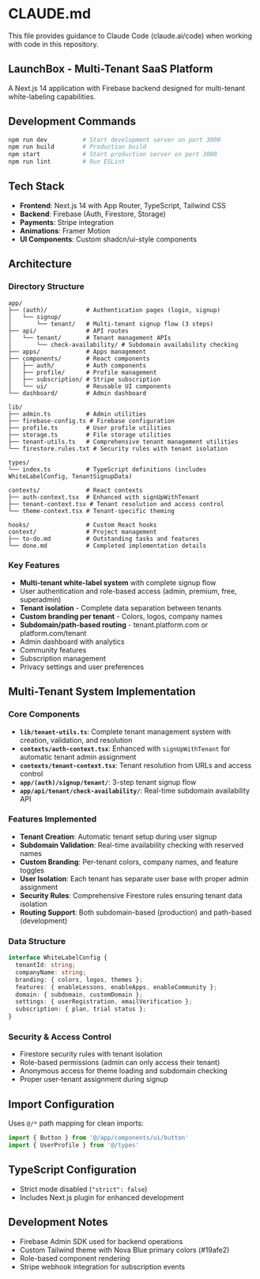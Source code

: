 # CLAUDE.md

This file provides guidance to Claude Code (claude.ai/code) when working with code in this repository.

## LaunchBox - Multi-Tenant SaaS Platform

A Next.js 14 application with Firebase backend designed for multi-tenant white-labeling capabilities.

## Development Commands

```bash
npm run dev          # Start development server on port 3000
npm run build        # Production build  
npm start            # Start production server on port 3000
npm run lint         # Run ESLint
```

## Tech Stack

- **Frontend**: Next.js 14 with App Router, TypeScript, Tailwind CSS
- **Backend**: Firebase (Auth, Firestore, Storage)
- **Payments**: Stripe integration
- **Animations**: Framer Motion
- **UI Components**: Custom shadcn/ui-style components

## Architecture

### Directory Structure
```
app/
├── (auth)/           # Authentication pages (login, signup)
│   └── signup/
│       └── tenant/   # Multi-tenant signup flow (3 steps)
├── api/              # API routes
│   └── tenant/       # Tenant management APIs
│       └── check-availability/ # Subdomain availability checking
├── apps/             # Apps management
├── components/       # React components
│   ├── auth/         # Auth components
│   ├── profile/      # Profile management
│   ├── subscription/ # Stripe subscription
│   └── ui/           # Reusable UI components
└── dashboard/        # Admin dashboard

lib/
├── admin.ts          # Admin utilities
├── firebase-config.ts # Firebase configuration
├── profile.ts        # User profile utilities
├── storage.ts        # File storage utilities
├── tenant-utils.ts   # Comprehensive tenant management utilities
└── firestore.rules.txt # Security rules with tenant isolation

types/
└── index.ts          # TypeScript definitions (includes WhiteLabelConfig, TenantSignupData)

contexts/             # React contexts
├── auth-context.tsx  # Enhanced with signUpWithTenant
├── tenant-context.tsx # Tenant resolution and access control
└── theme-context.tsx # Tenant-specific theming

hooks/                # Custom React hooks
context/              # Project management
├── to-do.md          # Outstanding tasks and features
└── done.md           # Completed implementation details
```

### Key Features
- **Multi-tenant white-label system** with complete signup flow
- User authentication and role-based access (admin, premium, free, superadmin)
- **Tenant isolation** - Complete data separation between tenants
- **Custom branding per tenant** - Colors, logos, company names
- **Subdomain/path-based routing** - tenant.platform.com or platform.com/tenant
- Admin dashboard with analytics
- Community features
- Subscription management
- Privacy settings and user preferences

## Multi-Tenant System Implementation

### Core Components
- **`lib/tenant-utils.ts`**: Complete tenant management system with creation, validation, and resolution
- **`contexts/auth-context.tsx`**: Enhanced with `signUpWithTenant` for automatic tenant admin assignment
- **`contexts/tenant-context.tsx`**: Tenant resolution from URLs and access control
- **`app/(auth)/signup/tenant/`**: 3-step tenant signup flow
- **`app/api/tenant/check-availability/`**: Real-time subdomain availability API

### Features Implemented
- **Tenant Creation**: Automatic tenant setup during user signup
- **Subdomain Validation**: Real-time availability checking with reserved names
- **Custom Branding**: Per-tenant colors, company names, and feature toggles
- **User Isolation**: Each tenant has separate user base with proper admin assignment
- **Security Rules**: Comprehensive Firestore rules ensuring tenant data isolation
- **Routing Support**: Both subdomain-based (production) and path-based (development)

### Data Structure
```typescript
interface WhiteLabelConfig {
  tenantId: string;
  companyName: string;
  branding: { colors, logos, themes };
  features: { enableLessons, enableApps, enableCommunity };
  domain: { subdomain, customDomain };
  settings: { userRegistration, emailVerification };
  subscription: { plan, trial status };
}
```

### Security & Access Control
- Firestore security rules with tenant isolation
- Role-based permissions (admin can only access their tenant)
- Anonymous access for theme loading and subdomain checking
- Proper user-tenant assignment during signup

## Import Configuration

Uses `@/*` path mapping for clean imports:
```typescript
import { Button } from '@/app/components/ui/button'
import { UserProfile } from '@/types'
```

## TypeScript Configuration

- Strict mode disabled (`"strict": false`)
- Includes Next.js plugin for enhanced development

## Development Notes

- Firebase Admin SDK used for backend operations
- Custom Tailwind theme with Nova Blue primary colors (#19afe2)
- Role-based component rendering
- Stripe webhook integration for subscription events